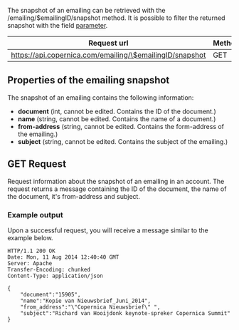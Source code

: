 The snapshot of an emailing can be retrieved with the
/emailing/\$emailingID/snapshot method. It is possible to filter the
returned snapshot with the field
[parameter](./rest-api-parameters.en.md).

| Request url | Methods | Parameters |
| --- | --- | --- |
| https://api.copernica.com/emailing/\$emailingID/snapshot | GET | none |

Properties of the emailing snapshot
-----------------------------------

The snapshot of an emailing contains the following information:

-   **document** (int, cannot be edited. Contains the ID of the
    document.)
-   **name** (string, cannot be edited. Contains the name of a
    document.)
-   **from-address** (string, cannot be edited. Contains the
    form-address of the emailing.)
-   **subject** (string, cannot be edited. Contains the subject of the
    emailing.)

GET Request
-----------

Request information about the snapshot of an emailing in an account. The
request returns a message containing the ID of the document, the name of
the document, it's from-address and subject.

### Example output

Upon a successful request, you will receive a message similar to the
example below.

~~~~ {.language-javascript}
HTTP/1.1 200 OK
Date: Mon, 11 Aug 2014 12:40:40 GMT 
Server: Apache 
Transfer-Encoding: chunked 
Content-Type: application/json 

{
    "document":"15905",
    "name":"Kopie van Nieuwsbrief_Juni_2014",
    "from_address":"\"Copernica Nieuwsbrief\" ",
    "subject":"Richard van Hooijdonk keynote-spreker Copernica Summit"
}
~~~~
